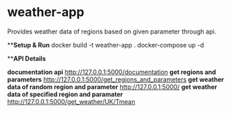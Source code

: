 # weather-app
Provides weather data of regions based on given parameter through api.

****Setup & Run**
    docker build -t weather-app .
    docker-compose up -d

****API Details**

**documentation api**
    http://127.0.0.1:5000/documentation
**get regions and parameters**
    http://127.0.0.1:5000/get_regions_and_parameters
**get weather data of random region and parameter**
    http://127.0.0.1:5000/
**get weather data of specified region and paramater**
    http://127.0.0.1:5000/get_weather/UK/Tmean
